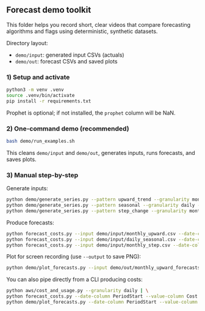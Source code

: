 ## Forecast demo toolkit

This folder helps you record short, clear videos that compare forecasting algorithms and flags using deterministic, synthetic datasets.

Directory layout:
- `demo/input`: generated input CSVs (actuals)
- `demo/out`: forecast CSVs and saved plots

### 1) Setup and activate

```bash
python3 -m venv .venv
source .venv/bin/activate
pip install -r requirements.txt
```

Prophet is optional; if not installed, the `prophet` column will be NaN.

### 2) One-command demo (recommended)

```bash
bash demo/run_examples.sh
```

This cleans `demo/input` and `demo/out`, generates inputs, runs forecasts, and saves plots.

### 3) Manual step-by-step

Generate inputs:
```bash
python demo/generate_series.py --pattern upward_trend --granularity monthly --periods 36 --noise 0.05 --baseline 100 --trend 3 --out demo/input/monthly_upward.csv
python demo/generate_series.py --pattern seasonal --granularity daily --periods 240 --season-length 30 --amplitude 15 --baseline 80 --trend 0.2 --noise 0.08 --out demo/input/daily_seasonal.csv
python demo/generate_series.py --pattern step_change --granularity monthly --periods 30 --baseline 120 --step-size 70 --out demo/input/monthly_step.csv
```

Produce forecasts:
```bash
python forecast_costs.py --input demo/input/monthly_upward.csv --date-column PeriodStart --value-column Cost --ensemble > demo/out/monthly_upward_forecasts.csv
python forecast_costs.py --input demo/input/daily_seasonal.csv --date-column PeriodStart --value-column Cost --sma-window 14 --prophet-weekly-seasonality true --ensemble > demo/out/daily_seasonal_forecasts.csv
python forecast_costs.py --input demo/input/monthly_step.csv --date-column PeriodStart --value-column Cost --hw-alpha 0.4 --hw-beta 0.2 --hw-gamma 0.2 --ensemble > demo/out/monthly_step_forecasts.csv
```

Plot for screen recording (use `--output` to save PNG):
```bash
python demo/plot_forecasts.py --input demo/out/monthly_upward_forecasts.csv --date-column PeriodStart --value-column UnblendedCost --algos sma es hw prophet ensemble --title "Monthly Upward Trend" --output demo/out/monthly_upward.png
```

You can also pipe directly from a CLI producing costs:
```bash
python aws/cost_and_usage.py --granularity daily | \
python forecast_costs.py --date-column PeriodStart --value-column Cost --ensemble | \
python demo/plot_forecasts.py --date-column PeriodStart --value-column UnblendedCost --algos sma es hw prophet ensemble --title "Piped Daily"
```




